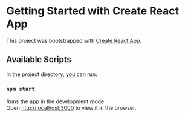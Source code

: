 # Getting Started with Create React App

This project was bootstrapped with [Create React App](https://github.com/facebook/create-react-app).

## Available Scripts

In the project directory, you can run:

### `npm start`

Runs the app in the development mode.\
Open [http://localhost:3000](http://localhost:3000) to view it in the browser.

<!-- CODE ADD TO CART POPUP and remove popup -->
<!-- Check on mobile if there's enough space when at bottom -->
<!-- Insert a logo in the head tag -->
<!-- Change the Theme colour to fit the app -->
<!-- The serach bar should be able to work everywhere else too -->
<!-- Add the time and battery bar to it if you have time -->
<!-- Tell them that you didn't use scss just to be onj a safer side, but you always use it -->
<!-- You can style the header well later with the both sides -->
<!-- SHould be able to saerch from every page -->